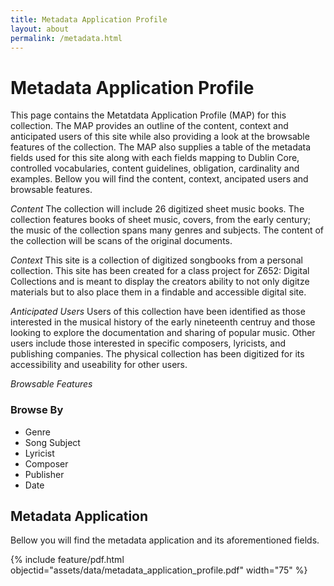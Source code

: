 ```yaml
---
title: Metadata Application Profile
layout: about
permalink: /metadata.html
---
```


# Metadata Application Profile
This page contains the Metatdata Application Profile (MAP) for this collection. The MAP provides an outline of the content, context and anticipated users of this site while also providing a look at the browsable features of the collection. The MAP also supplies a table of the metadata fields used for this site along with each fields mapping to Dublin Core, controlled vocabularies, content guidelines, obligation, cardinality and examples. 
Bellow you will find the content, context, ancipated users and browsable features. 

*Content* 
The collection will include 26 digitized sheet music books. The collection features books of sheet music, covers, from the early century; the music of the collection spans many genres and subjects. The content of the collection will be scans of the original documents.

*Context* 
This site is a collection of digitized songbooks from a personal collection. This site has been created for a class project for Z652: Digital Collections and is meant to display the creators ability to not only digitze materials but to also place them in a findable and accessible digital site. 

*Anticipated Users* 
Users of this collection have been identified as those interested in the musical history of the early nineteenth centruy and those looking to explore the documentation and sharing of popular music. Other users include those interested in specific composers, lyricists, and publishing companies. The physical collection has been digitized for its accessibility and useability for other users.

*Browsable Features*
### Browse By
- Genre
- Song Subject
- Lyricist
- Composer
- Publisher
- Date

## Metadata Application
Bellow you will find the metadata application and its aforementioned fields. 

{% include feature/pdf.html objectid="assets/data/metadata_application_profile.pdf" width="75" %}
